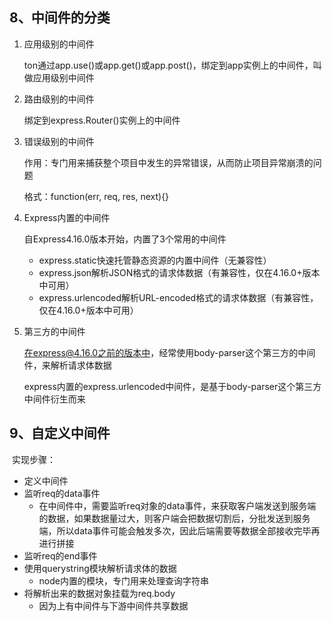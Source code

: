 ## 8、中间件的分类

1. 应用级别的中间件

   ton通过app.use()或app.get()或app.post()，绑定到app实例上的中间件，叫做应用级别中间件

2. 路由级别的中间件

   绑定到express.Router()实例上的中间件

3. 错误级别的中间件

   作用：专门用来捕获整个项目中发生的异常错误，从而防止项目异常崩溃的问题

   格式：function(err, req, res, next){}

4. Express内置的中间件

   自Express4.16.0版本开始，内置了3个常用的中间件

   - express.static快速托管静态资源的内置中间件（无兼容性）
   - express.json解析JSON格式的请求体数据（有兼容性，仅在4.16.0+版本中可用）
   - express.urlencoded解析URL-encoded格式的请求体数据（有兼容性，仅在4.16.0+版本中可用）

5. 第三方的中间件

   在express@4.16.0之前的版本中，经常使用body-parser这个第三方的中间件，来解析请求体数据

   express内置的express.urlencoded中间件，是基于body-parser这个第三方中间件衍生而来

## 9、自定义中间件

​	实现步骤：

- 定义中间件
- 监听req的data事件
  - 在中间件中，需要监听req对象的data事件，来获取客户端发送到服务端的数据，如果数据量过大，则客户端会把数据切割后，分批发送到服务端，所以data事件可能会触发多次，因此后端需要等数据全部接收完毕再进行拼接
- 监听req的end事件
- 使用querystring模块解析请求体的数据
  - node内置的模块，专门用来处理查询字符串
- 将解析出来的数据对象挂载为req.body
  - 因为上有中间件与下游中间件共享数据
